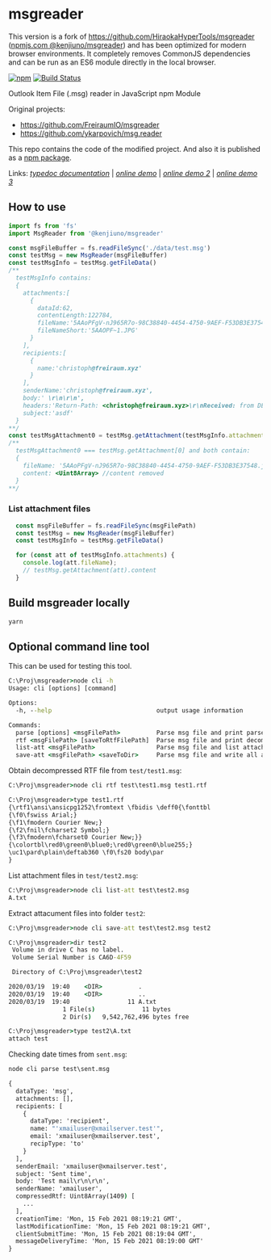 # msgreader

This version is a fork of https://github.com/HiraokaHyperTools/msgreader ([npmjs.com @kenjiuno/msgreader](https://www.npmjs.com/package/@kenjiuno/msgreader)) and has been optimized for modern browser environments. It completely removes CommonJS dependencies and can be run as an ES6 module directly in the local browser.

[![npm](https://img.shields.io/npm/v/@alisarioglu/msgreader)](https://www.npmjs.com/package/@alisarioglu/msgreader)
[![Build Status](https://dev.azure.com/HiraokaHyperTools/msgreader/_apis/build/status/HiraokaHyperTools.msgreader?branchName=master)](https://dev.azure.com/HiraokaHyperTools/msgreader/_build/latest?definitionId=7&branchName=master)

Outlook Item File (.msg) reader in JavaScript npm Module

Original projects:

- https://github.com/FreiraumIO/msgreader
- https://github.com/ykarpovich/msg.reader

This repo contains the code of the modified project.
And also it is published as a [npm package](https://www.npmjs.com/package/@kenjiuno/msgreader).

Links: [_typedoc documentation_](https://hiraokahypertools.github.io/msgreader/typedoc/) | [_online demo_](https://hiraokahypertools.github.io/msgreader_demo/) | [_online demo 2_](https://hiraokahypertools.github.io/msgreader_demo2/) | [_online demo 3_](https://hiraokahypertools.github.io/msgreader_demo3/)

## How to use

```javascript
import fs from 'fs'
import MsgReader from '@kenjiuno/msgreader'

const msgFileBuffer = fs.readFileSync('./data/test.msg')
const testMsg = new MsgReader(msgFileBuffer)
const testMsgInfo = testMsg.getFileData()
/**
  testMsgInfo contains:
  {
    attachments:[
      {
        dataId:62,
        contentLength:122784,
        fileName:'5AAoPFgV-nJ965R7o-98C38840-4454-4750-9AEF-F53DB3E37548.jpg',
        fileNameShort:'5AAOPF~1.JPG'
      }
    ],
    recipients:[
      {
        name:'christoph@freiraum.xyz'
      }
    ],
    senderName:'christoph@freiraum.xyz',
    body:' \r\n\r\n',
    headers:'Return-Path: <christoph@freiraum.xyz>\r\nReceived: from DESKTOPGBT9Q6P (HSI-KBW-109-193-162-142.hsi7.kabel-badenwuerttemberg.de. [109.193.162.142])\r\n        by smtp.gmail.com with ESMTPSA id q81sm10535131wmg.8.2018.03.23.09.06.30\r\n        for <christoph@freiraum.xyz>\r\n        (version=TLS1_2 cipher=ECDHE-RSA-AES128-GCM-SHA256 bits=128/128);\r\n        Fri, 23 Mar 2018 09:06:30 -0700 (PDT)\r\nFrom: <christoph@freiraum.xyz>\r\nTo: <christoph@freiraum.xyz>\r\nSubject: asdf\r\nDate: Fri, 23 Mar 2018 17:06:29 +0100\r\nMessage-ID: <000001d3c2c0$e7ca4aa0$b75edfe0$@freiraum.xyz>\r\nMIME-Version: 1.0\r\nContent-Type: multipart/mixed;\r\n\tboundary="----=_NextPart_000_0001_01D3C2C9.498F75F0"\r\nX-Mailer: Microsoft Outlook 16.0\r\nThread-Index: AdPCwN90aOYoV24DTGKfv8JaCuci0g==\r\nContent-Language: de\r\n\r\n',
    subject:'asdf'
  }
**/
const testMsgAttachment0 = testMsg.getAttachment(testMsgInfo.attachments[0])
/**
  testMsgAttachment0 === testMsg.getAttachment[0] and both contain:
  { 
    fileName: '5AAoPFgV-nJ965R7o-98C38840-4454-4750-9AEF-F53DB3E37548.jpg',
    content: <Uint8Array> //content removed
  }
**/
```

### List attachment files

```javascript
  const msgFileBuffer = fs.readFileSync(msgFilePath)
  const testMsg = new MsgReader(msgFileBuffer)
  const testMsgInfo = testMsg.getFileData()

  for (const att of testMsgInfo.attachments) {
    console.log(att.fileName);
    // testMsg.getAttachment(att).content
  }
```

## Build msgreader locally

```bat
yarn
```

## Optional command line tool

This can be used for testing this tool.

```bat
C:\Proj\msgreader>node cli -h
Usage: cli [options] [command]

Options:
  -h, --help                             output usage information

Commands:
  parse [options] <msgFilePath>          Parse msg file and print parsed structure
  rtf <msgFilePath> [saveToRtfFilePath]  Parse msg file and print decompressed rtf
  list-att <msgFilePath>                 Parse msg file and list attachment file names
  save-att <msgFilePath> <saveToDir>     Parse msg file and write all attachment files
```

Obtain decompressed RTF file from `test/test1.msg`:

```bat
C:\Proj\msgreader>node cli rtf test\test1.msg test1.rtf

C:\Proj\msgreader>type test1.rtf
{\rtf1\ansi\ansicpg1252\fromtext \fbidis \deff0{\fonttbl
{\f0\fswiss Arial;}
{\f1\fmodern Courier New;}
{\f2\fnil\fcharset2 Symbol;}
{\f3\fmodern\fcharset0 Courier New;}}
{\colortbl\red0\green0\blue0;\red0\green0\blue255;}
\uc1\pard\plain\deftab360 \f0\fs20 body\par
}
```

List attachment files in `test/test2.msg`:

```bat
C:\Proj\msgreader>node cli list-att test\test2.msg
A.txt
```

Extract attacument files into folder `test2`:

```bat
C:\Proj\msgreader>node cli save-att test\test2.msg test2
```

```bat
C:\Proj\msgreader>dir test2
 Volume in drive C has no label.
 Volume Serial Number is CA6D-4F59

 Directory of C:\Proj\msgreader\test2

2020/03/19  19:40    <DIR>          .
2020/03/19  19:40    <DIR>          ..
2020/03/19  19:40                11 A.txt
               1 File(s)             11 bytes
               2 Dir(s)   9,542,762,496 bytes free
```

```bat
C:\Proj\msgreader>type test2\A.txt
attach test
```

Checking date times from `sent.msg`:

```bat
node cli parse test\sent.msg

{
  dataType: 'msg',
  attachments: [],
  recipients: [
    {
      dataType: 'recipient',
      name: "'xmailuser@xmailserver.test'",
      email: 'xmailuser@xmailserver.test',
      recipType: 'to'
    }
  ],
  senderEmail: 'xmailuser@xmailserver.test',
  subject: 'Sent time',
  body: 'Test mail\r\n\r\n',
  senderName: 'xmailuser',
  compressedRtf: Uint8Array(1409) [
    ...
  ],
  creationTime: 'Mon, 15 Feb 2021 08:19:21 GMT',
  lastModificationTime: 'Mon, 15 Feb 2021 08:19:21 GMT',
  clientSubmitTime: 'Mon, 15 Feb 2021 08:19:04 GMT',
  messageDeliveryTime: 'Mon, 15 Feb 2021 08:19:00 GMT'
}
```

